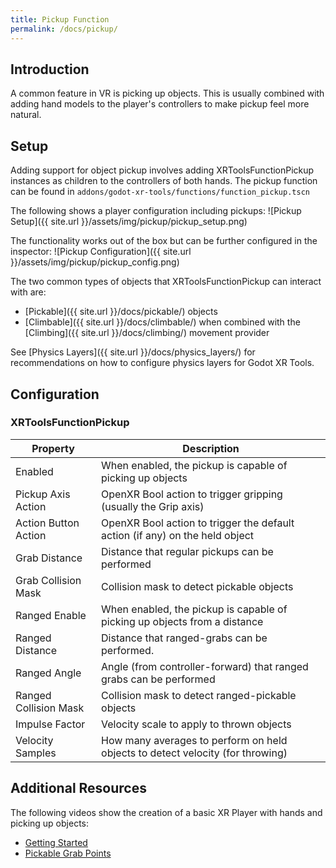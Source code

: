 ```yaml
---
title: Pickup Function
permalink: /docs/pickup/
---
```



## Introduction
A common feature in VR is picking up objects. This is usually combined with
adding hand models to the player's controllers to make pickup feel more 
natural.

## Setup
Adding support for object pickup involves adding XRToolsFunctionPickup instances as children
to the controllers of both hands. The pickup function can be found in `addons/godot-xr-tools/functions/function_pickup.tscn`

The following shows a player configuration including pickups:
![Pickup Setup]({{ site.url }}/assets/img/pickup/pickup_setup.png)

The functionality works out of the box but can be further configured in the inspector:
![Pickup Configuration]({{ site.url }}/assets/img/pickup/pickup_config.png)

The two common types of objects that XRToolsFunctionPickup can interact with are:
* [Pickable]({{ site.url }}/docs/pickable/) objects
* [Climbable]({{ site.url }}/docs/climbable/) when combined with the [Climbing]({{ site.url }}/docs/climbing/) movement provider

See [Physics Layers]({{ site.url }}/docs/physics_layers/) for recommendations on
how to configure physics layers for Godot XR Tools.


## Configuration

### XRToolsFunctionPickup

| Property | Description |
| ---- | ------------ |
| Enabled               | When enabled, the pickup is capable of picking up objects |
| Pickup Axis Action    | OpenXR Bool action to trigger gripping (usually the Grip axis) |
| Action Button Action  | OpenXR Bool action to trigger the default action (if any) on the held object |
| Grab Distance         | Distance that regular pickups can be performed |
| Grab Collision Mask   | Collision mask to detect pickable objects |
| Ranged Enable         | When enabled, the pickup is capable of picking up objects from a distance |
| Ranged Distance       | Distance that ranged-grabs can be performed. |
| Ranged Angle          | Angle (from controller-forward) that ranged grabs can be performed |
| Ranged Collision Mask | Collision mask to detect ranged-pickable objects |
| Impulse Factor        | Velocity scale to apply to thrown objects |
| Velocity Samples      | How many averages to perform on held objects to detect velocity (for throwing) |


## Additional Resources

The following videos show the creation of a basic XR Player with hands and picking up objects:
* [Getting Started](https://youtu.be/VrpySdMcdyw)
* [Pickable Grab Points](https://youtu.be/46Mp8PxcNXs)
